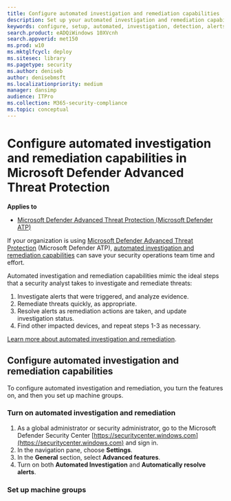 ```yaml
---
title: Configure automated investigation and remediation capabilities
description: Set up your automated investigation and remediation capabilities in Microsoft Defender Advanced Threat Protection (Microsoft Defender ATP).
keywords: configure, setup, automated, investigation, detection, alerts, remediation, response
search.product: eADQiWindows 10XVcnh
search.appverid: met150
ms.prod: w10
ms.mktglfcycl: deploy
ms.sitesec: library
ms.pagetype: security
ms.author: deniseb
author: denisebmsft
ms.localizationpriority: medium
manager: dansimp
audience: ITPro
ms.collection: M365-security-compliance 
ms.topic: conceptual
---
```


# Configure automated investigation and remediation capabilities in Microsoft Defender Advanced Threat Protection

**Applies to**

- [Microsoft Defender Advanced Threat Protection (Microsoft Defender ATP)](https://go.microsoft.com/fwlink/p/?linkid=2069559)

If your organization is using [Microsoft Defender Advanced Threat Protection](https://docs.microsoft.com/en-us/windows/security/threat-protection/) (Microsoft Defender ATP), [automated investigation and remediation capabilities](https://docs.microsoft.com/en-us/windows/security/threat-protection/microsoft-defender-atp/automated-investigations) can save your security operations team time and effort. 

Automated investigation and remediation capabilities mimic the ideal steps that a security analyst takes to investigate and remediate threats:
1. Investigate alerts that were triggered, and analyze evidence.
2. Remediate threats quickly, as appropriate.
3. Resolve alerts as remediation actions are taken, and update investigation status.
4. Find other impacted devices, and repeat steps 1-3 as necessary.

[Learn more about automated investigation and remediation](https://docs.microsoft.com/en-us/windows/security/threat-protection/microsoft-defender-atp/automated-investigations). 

## Configure automated investigation and remediation capabilities

To configure automated investigation and remediation, you turn the features on, and then you set up machine groups.

### Turn on automated investigation and remediation

1. As a global administrator or security administrator, go to the Microsoft Defender Security Center [https://securitycenter.windows.com](https://securitycenter.windows.com) and sign in.
2. In the navigation pane, choose **Settings**.
3. In the **General** section, select **Advanced features**.
4. Turn on both **Automated Investigation** and **Automatically resolve alerts**.

### Set up machine groups